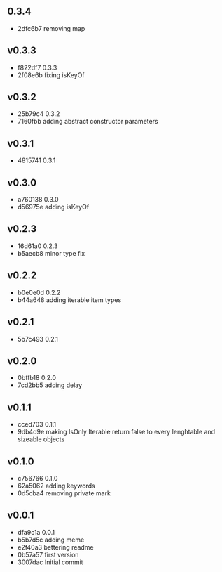 
## 0.3.4
* 2dfc6b7 removing map
## v0.3.3
* f822df7 0.3.3
* 2f08e6b fixing isKeyOf
## v0.3.2
* 25b79c4 0.3.2
* 7160fbb adding abstract constructor parameters
## v0.3.1
* 4815741 0.3.1
## v0.3.0
* a760138 0.3.0
* d56975e adding isKeyOf
## v0.2.3
* 16d61a0 0.2.3
* b5aecb8 minor type fix
## v0.2.2
* b0e0e0d 0.2.2
* b44a648 adding iterable item types
## v0.2.1
* 5b7c493 0.2.1
## v0.2.0
* 0bffb18 0.2.0
* 7cd2bb5 adding delay
## v0.1.1
* cced703 0.1.1
* 9db4d9e making IsOnly Iterable return false to every lenghtable and sizeable objects
## v0.1.0
* c756766 0.1.0
* 62a5062 adding keywords
* 0d5cba4 removing private mark
## v0.0.1
* dfa9c1a 0.0.1
* b5b7d5c adding meme
* e2f40a3 bettering readme
* 0b57a57 first version
* 3007dac Initial commit
